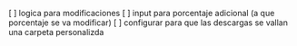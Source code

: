 [ ] logica para modificaciones
    [ ] input para porcentaje adicional (a que porcentaje se va modificar)
[ ] configurar para que las descargas se vallan una carpeta personalizda
